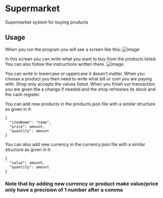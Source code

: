 # Supermarket
Supermarket system for buying products

## Usage
When you run the program you will see a screen like this:
![image](https://user-images.githubusercontent.com/60541384/172863380-4b28011c-6413-444d-94b4-07a5dd5bde33.png)

In this screen you can write what you want to buy from the products listed. You can also follow the instructions written there.
![image](https://user-images.githubusercontent.com/60541384/172863857-b3d8b78c-2e6a-4523-bdfd-993ea1baf1fa.png)

You can write in lowercase or uppercase it doesn't matter. When you choose a product you then need to write what bill or coin you are paying with.
Shop only accepts the values listed.
When you finish our transaction you are given the a change if needed and the shop refreshes its stock and the cash register.

You can add new products in the products.json file with a similar structure as given in it:
```
{
  "itemName": "name",
  "price": amount,
  "quantity": amount
}
```

You can also add new currency in the currency.json file with a similar structure as given in it:
```
{
  "value": amount,
  "quantity": amount
}
```
### Note that by adding new currency or product make value/price only have a precision of 1 number after a comma
